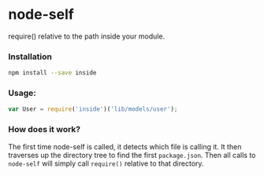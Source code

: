 node-self
=========

require() relative to the path inside your module.

### Installation

```bash
npm install --save inside
```

### Usage:

```js
var User = require('inside')('lib/models/user');
```

### How does it work?

The first time node-self is called, it detects which file is calling it. It then traverses up the directory tree to find the first `package.json`. Then all calls to `node-self` will simply call `require()` relative to that directory.
